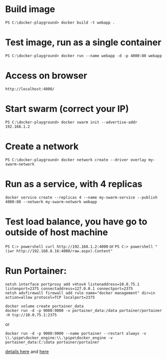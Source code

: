 # Build image
`PS C:\docker-playground> docker build -t webapp .`
# Test image, run as a single container
`PS C:\docker-playground> docker run --name webapp -d -p 4000:80 webapp`
# Access on browser
`http://localhost:4000/`
# Start swarm (correct your IP)
`PS C:\docker-playground> docker swarm init --advertise-addr 192.168.1.2`
# Create a network
`PS C:\docker-playground> docker network create --driver overlay my-swarm-network`
# Run as a service, with 4 replicas
`docker service create --replicas 4 --name my-swarm-service --publish 4000:80 --network my-swarm-network webapp`
# Test load balance, you have go to outside of host machine
`PS C:> powershell curl http://192.168.1.2:4000`
or
`PS C:> powershell "(iwr http://192.168.8.16:4000/raw.aspx).Content"`


# Run Portainer:
```
netsh interface portproxy add v4tov4 listenaddress=10.0.75.1 listenport=2375 connectaddress=127.0.0.1 connectport=2375
netsh advfirewall firewall add rule name="docker management" dir=in action=allow protocol=TCP localport=2375
```
```
docker volume create portainer_data
docker run -d -p 9000:9000 -v portainer_data:/data portainer/portainer -H tcp://10.0.75.1:2375
```
or
```
docker run -d -p 9000:9000 --name portainer --restart always -v \\.\pipe\docker_engine:\\.\pipe\docker_engine -v portainer_data:C:\data portainer/portainer
```
[details here](https://lemariva.com/blog/2018/05/tutorial-portainer-for-local-docker-environments-on-windows-10)
and [here](https://www.portainer.io/installation/)
